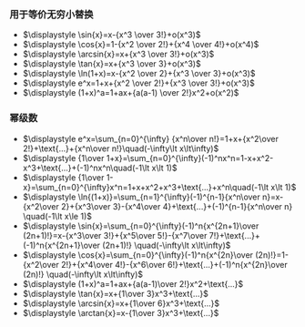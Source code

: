 ### 用于等价无穷小替换
- $\displaystyle \sin{x}=x-{x^3 \over 3!}+o(x^3)$
- $\displaystyle \cos{x}=1-{x^2 \over 2!}+{x^4 \over 4!}+o(x^4)$
- $\displaystyle \arcsin{x}=x+{x^3 \over 3!}+o(x^3)$
- $\displaystyle \tan{x}=x+{x^3 \over 3}+o(x^3)$
- $\displaystyle \ln(1+x)=x-{x^2 \over 2}+{x^3 \over 3}+o(x^3)$
- $\displaystyle e^x=1+x+{x^2 \over 2!}+{x^3 \over 3!}+o(x^3)$
- $\displaystyle (1+x)^a=1+ax+{a(a-1) \over 2!}x^2+o(x^2)$
### 幂级数
- $\displaystyle e^x=\sum_{n=0}^{\infty} {x^n\over n!}=1+x+{x^2\over 2!}+\text{...}+{x^n\over n!}\quad(-\infty\lt x\lt\infty)$
- $\displaystyle {1\over 1+x}=\sum_{n=0}^{\infty}(-1)^nx^n=1-x+x^2-x^3+\text{...}+(-1)^nx^n\quad(-1\lt x\lt 1)$
- $\displaystyle {1\over 1-x}=\sum_{n=0}^{\infty}x^n=1+x+x^2+x^3+\text{...}+x^n\quad(-1\lt x\lt 1)$
- $\displaystyle \ln{(1+x)}=\sum_{n=1}^{\infty}(-1)^{n-1}{x^n\over n}=x-{x^2\over 2}+{x^3\over 3}-{x^4\over 4}+\text{...}+(-1)^{n-1}{x^n\over n} \quad(-1\lt x\le 1)$
- $\displaystyle \sin{x}=\sum_{n=0}^{\infty}(-1)^n{x^{2n+1}\over (2n+1)!}=x-{x^3\over 3!}+{x^5\over 5!}-{x^7\over 7!}+\text{...}+(-1)^n{x^{2n+1}\over (2n+1)!} \quad(-\infty\lt x\lt\infty)$
- $\displaystyle \cos{x}=\sum_{n=0}^{\infty}(-1)^n{x^{2n}\over (2n)!}=1-{x^2\over 2!}+{x^4\over 4!}-{x^6\over 6!}+\text{...}+(-1)^n{x^{2n}\over (2n)!} \quad(-\infty\lt x\lt\infty)$
- $\displaystyle (1+x)^a=1+ax+{a(a-1)\over 2!}x^2+\text{...}$
- $\displaystyle \tan{x}=x+{1\over 3}x^3+\text{...}$
- $\displaystyle \arcsin{x}=x+{1\over 6}x^3+\text{...}$
- $\displaystyle \arctan{x}=x-{1\over 3}x^3+\text{...}$